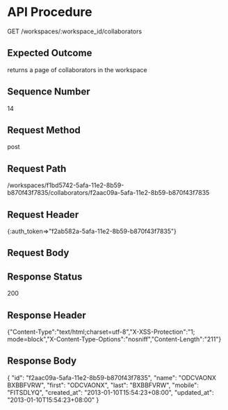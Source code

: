 # API Procedure
GET /workspaces/:workspace_id/collaborators
## Expected Outcome
returns a page of collaborators in the workspace
## Sequence Number
14
## Request Method
post
## Request Path
/workspaces/f1bd5742-5afa-11e2-8b59-b870f43f7835/collaborators/f2aac09a-5afa-11e2-8b59-b870f43f7835
## Request Header
{:auth_token=>"f2ab582a-5afa-11e2-8b59-b870f43f7835"}
## Request Body


## Response Status
200
## Response Header
{"Content-Type":"text/html;charset=utf-8","X-XSS-Protection":"1; mode=block","X-Content-Type-Options":"nosniff","Content-Length":"211"}

## Response Body
{
  "id": "f2aac09a-5afa-11e2-8b59-b870f43f7835",
  "name": "ODCVAONX BXBBFVRW",
  "first": "ODCVAONX",
  "last": "BXBBFVRW",
  "mobile": "FITSDLYQ",
  "created_at": "2013-01-10T15:54:23+08:00",
  "updated_at": "2013-01-10T15:54:23+08:00"
}
